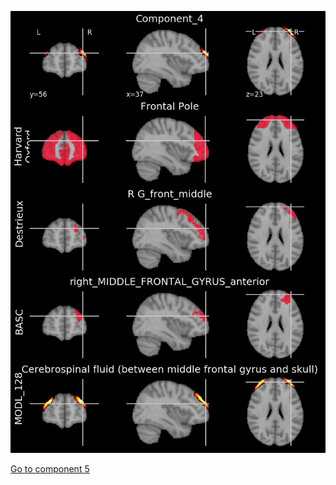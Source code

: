 


![4](preliminary/4.jpg "Component 4")

[Go to component 5](https://parietal-inria.github.io/MODL_atlas/1024/5 "Component 5")